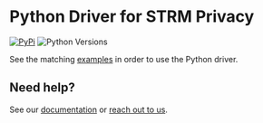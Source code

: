 # Python Driver for STRM Privacy

[![PyPi][pypi-version-image]][pypi-version-link]
![Python Versions][python-versions-image] 


See the matching [examples](https://github.com/strmprivacy/driver-examples) in order to use the Python driver.

## Need help?

See our [documentation](https://docs.strmprivacy.io) or [reach out to us](https://docs.strmprivacy.io/docs/0.1.0/contact/index.html).

[pypi-version-image]: https://img.shields.io/pypi/v/strmprivacy-driver.svg
[pypi-version-link]: https://pypi.org/project/strmprivacy-driver/
[python-versions-image]: https://img.shields.io/pypi/pyversions/strmprivacy-driver.svg
